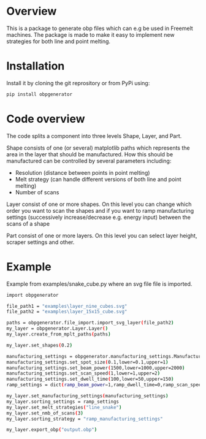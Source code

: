 # Overview

This is a package to generate obp files which can e.g be used in Freemelt machines. The package is made to make it easy to implement new strategies for both line and point melting.  

# Installation

Install it by cloning the git reprository or from PyPi using:
```bash
pip install obpgenerator
```

# Code overview 

The code splits a component into three levels Shape, Layer, and Part.

Shape consists of one (or several) matplotlib paths which represents the area in the layer that should be manufactured. How this should be manufactured can be controlled by several parameters including:
- Resolution (distance between points in point melting)
- Melt strategy (can handle different versions of both line and point melting)
- Number of scans

Layer consist of one or more shapes. On this level you can change which order you want to scan the shapes and if you want to ramp manufacturing settings (successively increase/decrease e.g. energy input) between the scans of a shape

Part consist of one or more layers. On this level you can select layer height, scraper settings and other.

# Example

Example from examples/snake_cube.py where an svg file file is imported.

```bash
import obpgenerator

file_path1 = "examples\layer_nine_cubes.svg"
file_path2 = "examples\layer_15x15_cube.svg"

paths = obpgenerator.file_import.import_svg_layer(file_path2)
my_layer = obpgenerator.Layer.Layer()
my_layer.create_from_mplt_paths(paths)

my_layer.set_shapes(0.2)

manufacturing_settings = obpgenerator.manufacturing_settings.ManufacturingSetting()
manufacturing_settings.set_spot_size(0.1,lower=0.1,upper=1)
manufacturing_settings.set_beam_power(1500,lower=1000,upper=2000)
manufacturing_settings.set_scan_speed(1,lower=1,upper=2)
manufacturing_settings.set_dwell_time(100,lower=50,upper=150)
ramp_settings = dict(ramp_beam_power=1,ramp_dwell_time=0,ramp_scan_speed=0,ramp_spot_size=0)

my_layer.set_manufacturing_settings(manufacturing_settings)
my_layer.sorting_settings = ramp_settings
my_layer.set_melt_strategies("line_snake")
my_layer.set_nmb_of_scans(3)
my_layer.sorting_strategy = "ramp_manufacturing_settings"

my_layer.export_obp("output.obp")
```